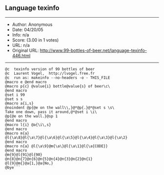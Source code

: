 
## Language texinfo ##
---
- Author: Anonymous
- Date: 04/20/05
- Info: n/a
- Score:  (3.00 in 1 votes)
- URL: n/a
- Original URL: http://www.99-bottles-of-beer.net/language-texinfo-446.html
---

```\input texinfo @c -*-texinfo-*-
@c  texinfo version of 99 bottles of beer
@c  Laurent Vogel,  http://lvogel.free.fr
@c  run as: makeinfo --no-headers -o - THIS_FILE
@macro e @end macro
@macro p{c} @value{i} bottle@value{s} of beer\c\ 
@end macro
@set i 99
@set s s
@macro a{i,s}
@noindent @p{@e on the wall\\,}@*@p{.}@*@set s \s\
Take one down, pass it around,@*@set i \i\
@p{@e on the wall.}@sp 1
@end macro 
@macro l{i} @a{\i\,s} 
@end macro
@macro m{a}
@l{\a\8}@l{\a\7}@l{\a\6}@l{\a\5}@l{\a\4}@l{\a\3}@l{\a\2}
@end macro
@macro n{a} @l{\a\9}@m{\a\}@l{\a\1}@l{\a{CODE}}
@end macro
@m{9}@l{91}@l{90}
@n{8}@n{7}@n{6}@n{5}@n{4}@n{3}@n{2}@n{1}
@l{9}@m{}@a{1,}@a{No,}
@bye```